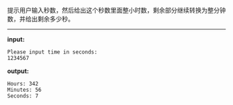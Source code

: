 提示用户输入秒数，然后给出这个秒数里面整小时数，剩余部分继续转换为整分钟数，并给出剩余多少秒。
****
**input:**
```
Please input time in seconds:
1234567
```
**output:**
```
Hours: 342
Minutes: 56
Seconds: 7
```
